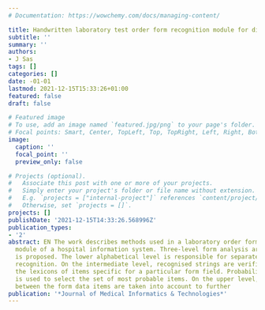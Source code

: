 ```yaml
---
# Documentation: https://wowchemy.com/docs/managing-content/

title: Handwritten laboratory test order form recognition module for distributed clinic
subtitle: ''
summary: ''
authors:
- J Sas
tags: []
categories: []
date: -01-01
lastmod: 2021-12-15T15:33:26+01:00
featured: false
draft: false

# Featured image
# To use, add an image named `featured.jpg/png` to your page's folder.
# Focal points: Smart, Center, TopLeft, Top, TopRight, Left, Right, BottomLeft, Bottom, BottomRight.
image:
  caption: ''
  focal_point: ''
  preview_only: false

# Projects (optional).
#   Associate this post with one or more of your projects.
#   Simply enter your project's folder or file name without extension.
#   E.g. `projects = ["internal-project"]` references `content/project/deep-learning/index.md`.
#   Otherwise, set `projects = []`.
projects: []
publishDate: '2021-12-15T14:33:26.568996Z'
publication_types:
- '2'
abstract: EN The work describes methods used in a laboratory order form recognition
  module of a hospital information system. Three-level form analysis architecture
  is proposed. The lower alphabetical level is responsible for separate character
  recognition. On the intermediate level, recognised strings are verified against
  the lexicons of items specific for a particular form field. Probabilistic model
  is used to select the set of most probable items. On the upper level, the dependencies
  between the form data items are taken into account to further
publication: '*Journal of Medical Informatics & Technologies*'
---
```

